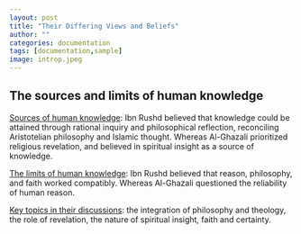 ```yaml
---
layout: post
title: "Their Differing Views and Beliefs"
author: ""
categories: documentation
tags: [documentation,sample]
image: introp.jpeg
---
```


## The sources and limits of human knowledge

<u>Sources of human knowledge</u>: Ibn Rushd believed that knowledge could be attained through rational inquiry and philosophical reflection, reconciling Aristotelian philosophy and Islamic thought. Whereas Al-Ghazali prioritized religious revelation, and believed in spiritual insight as a source of knowledge.

<u>The limits of human knowledge</u>: Ibn Rushd believed that reason, philosophy, and faith worked compatibly. Whereas Al-Ghazali questioned the reliability of human reason.

<u>Key topics in their discussions</u>: the integration of philosophy and theology, the role of revelation, the nature of spiritual insight, faith and certainty. 
